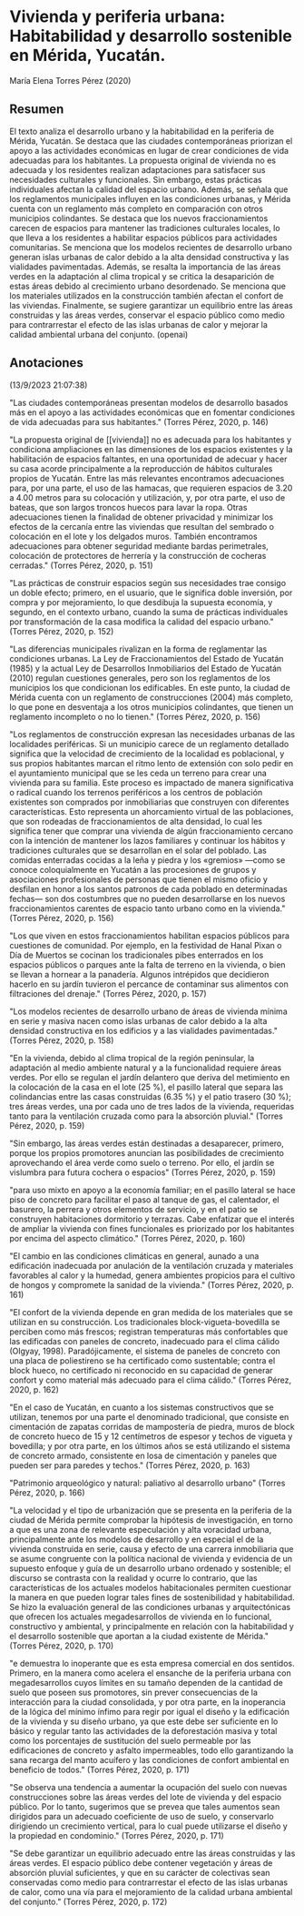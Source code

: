 # Vivienda y periferia urbana: Habitabilidad y desarrollo sostenible en Mérida, Yucatán.
María Elena Torres Pérez (2020)

## Resumen

El texto analiza el desarrollo urbano y la habitabilidad en la periferia de Mérida, Yucatán. Se destaca que las ciudades contemporáneas priorizan el apoyo a las actividades económicas en lugar de crear condiciones de vida adecuadas para los habitantes. La propuesta original de vivienda no es adecuada y los residentes realizan adaptaciones para satisfacer sus necesidades culturales y funcionales. Sin embargo, estas prácticas individuales afectan la calidad del espacio urbano. Además, se señala que los reglamentos municipales influyen en las condiciones urbanas, y Mérida cuenta con un reglamento más completo en comparación con otros municipios colindantes. Se destaca que los nuevos fraccionamientos carecen de espacios para mantener las tradiciones culturales locales, lo que lleva a los residentes a habilitar espacios públicos para actividades comunitarias. Se menciona que los modelos recientes de desarrollo urbano generan islas urbanas de calor debido a la alta densidad constructiva y las vialidades pavimentadas. Además, se resalta la importancia de las áreas verdes en la adaptación al clima tropical y se critica la desaparición de estas áreas debido al crecimiento urbano desordenado. Se menciona que los materiales utilizados en la construcción también afectan el confort de las viviendas. Finalmente, se sugiere garantizar un equilibrio entre las áreas construidas y las áreas verdes, conservar el espacio público como medio para contrarrestar el efecto de las islas urbanas de calor y mejorar la calidad ambiental urbana del conjunto. (openai) 

## Anotaciones  
(13/9/2023 21:07:38)

"Las ciudades contemporáneas presentan modelos de desarrollo basados más en el apoyo a las actividades económicas que en fomentar condiciones de vida adecuadas para sus habitantes." (Torres Pérez, 2020, p. 146)

"La propuesta original de [[vivienda]] no es adecuada para los habitantes y condiciona ampliaciones en las dimensiones de los espacios existentes y la habilitación de espacios faltantes, en una oportunidad de adecuar y hacer su casa acorde principalmente a la reproducción de hábitos culturales propios de Yucatán. Entre las más relevantes encontramos adecuaciones para, por una parte, el uso de las hamacas, que requieren espacios de 3.20 a 4.00 metros para su colocación y utilización, y, por otra parte, el uso de bateas, que son largos troncos huecos para lavar la ropa. Otras adecuaciones tienen la finalidad de obtener privacidad y minimizar los efectos de la cercanía entre las viviendas que resultan del sembrado o colocación en el lote y los delgados muros. También encontramos adecuaciones para obtener seguridad mediante bardas perimetrales, colocación de protectores de herrería y la construcción de cocheras cerradas." (Torres Pérez, 2020, p. 151)

"Las prácticas de construir espacios según sus necesidades trae consigo un doble efecto; primero, en el usuario, que le significa doble inversión, por compra y por mejoramiento, lo que desdibuja la supuesta economía, y segundo, en el contexto urbano, cuando la suma de prácticas individuales por transformación de la casa modifica la calidad del espacio urbano." (Torres Pérez, 2020, p. 152)

"Las diferencias municipales rivalizan en la forma de reglamentar las condiciones urbanas. La Ley de Fraccionamientos del Estado de Yucatán (1985) y la actual Ley de Desarrollos Inmobiliarios del Estado de Yucatán (2010) regulan cuestiones generales, pero son los reglamentos de los municipios los que condicionan los edificables. En este punto, la ciudad de Mérida cuenta con un reglamento de construcciones (2004) más completo, lo que pone en desventaja a los otros municipios colindantes, que tienen un reglamento incompleto o no lo tienen." (Torres Pérez, 2020, p. 156)

"Los reglamentos de construcción expresan las necesidades urbanas de las localidades periféricas. Si un municipio carece de un reglamento detallado significa que la velocidad de crecimiento de la localidad es poblacional, y sus propios habitantes marcan el ritmo lento de extensión con solo pedir en el ayuntamiento municipal que se les ceda un terreno para crear una vivienda para su familia. Este proceso es impactado de manera significativa o radical cuando los terrenos periféricos a los centros de población existentes son comprados por inmobiliarias que construyen con diferentes características. Esto representa un ahorcamiento virtual de las poblaciones, que son rodeadas de fraccionamientos de alta densidad, lo cual les significa tener que comprar una vivienda de algún fraccionamiento cercano con la intención de mantener los lazos familiares y continuar los hábitos y tradiciones culturales que se desarrollan en el solar del poblado. Las comidas enterradas cocidas a la leña y piedra y los «gremios» —como se conoce coloquialmente en Yucatán a las procesiones de grupos y asociaciones profesionales de personas que tienen el mismo oficio y desfilan en honor a los santos patronos de cada poblado en determinadas fechas— son dos costumbres que no pueden desarrollarse en los nuevos fraccionamientos carentes de espacio tanto urbano como en la vivienda." (Torres Pérez, 2020, p. 156)

"Los que viven en estos fraccionamientos habilitan espacios públicos para cuestiones de comunidad. Por ejemplo, en la festividad de Hanal Pixan o Día de Muertos se cocinan los tradicionales pibes enterrados en los espacios públicos o parques ante la falta de terreno en la vivienda, o bien se llevan a hornear a la panadería. Algunos intrépidos que decidieron hacerlo en su jardín tuvieron el percance de contaminar sus alimentos con filtraciones del drenaje." (Torres Pérez, 2020, p. 157)

"Los modelos recientes de desarrollo urbano de áreas de vivienda mínima en serie y masiva nacen como islas urbanas de calor debido a la alta densidad constructiva en los edificios y a las vialidades pavimentadas." (Torres Pérez, 2020, p. 158)

"En la vivienda, debido al clima tropical de la región peninsular, la adaptación al medio ambiente natural y a la funcionalidad requiere áreas verdes. Por ello se regulan el jardín delantero que deriva del metimiento en la colocación de la casa en el lote (25 %), el pasillo lateral que separa las colindancias entre las casas construidas (6.35 %) y el patio trasero (30 %); tres áreas verdes, una por cada uno de tres lados de la vivienda, requeridas tanto para la ventilación cruzada como para la absorción pluvial." (Torres Pérez, 2020, p. 159)

"Sin embargo, las áreas verdes están destinadas a desaparecer, primero, porque los propios promotores anuncian las posibilidades de crecimiento aprovechando el área verde como suelo o terreno. Por ello, el jardín se vislumbra para futura cochera o espacios" (Torres Pérez, 2020, p. 159)

"para uso mixto en apoyo a la economía familiar; en el pasillo lateral se hace piso de concreto para facilitar el paso al tanque de gas, el calentador, el basurero, la perrera y otros elementos de servicio, y en el patio se construyen habitaciones dormitorio y terrazas. Cabe enfatizar que el interés de ampliar la vivienda con fines funcionales es priorizado por los habitantes por encima del aspecto climático." (Torres Pérez, 2020, p. 160)

"El cambio en las condiciones climáticas en general, aunado a una edificación inadecuada por anulación de la ventilación cruzada y materiales favorables al calor y la humedad, genera ambientes propicios para el cultivo de hongos y compromete la sanidad de la vivienda." (Torres Pérez, 2020, p. 161)

"El confort de la vivienda depende en gran medida de los materiales que se utilizan en su construcción. Los tradicionales block-vigueta-bovedilla se perciben como más frescos; registran temperaturas más confortables que las edificadas con paneles de concreto, inadecuado para el clima cálido (Olgyay, 1998). Paradójicamente, el sistema de paneles de concreto con una placa de poliestireno se ha certificado como sustentable; contra el block hueco, no certificado ni reconocido en su capacidad de generar confort y como material más adecuado para el clima cálido." (Torres Pérez, 2020, p. 162)

"En el caso de Yucatán, en cuanto a los sistemas constructivos que se utilizan, tenemos por una parte el denominado tradicional, que consiste en cimentación de zapatas corridas de mampostería de piedra, muros de block de concreto hueco de 15 y 12 centímetros de espesor y techos de vigueta y bovedilla; y por otra parte, en los últimos años se está utilizando el sistema de concreto armado, consistente en losa de cimentación y paneles que pueden ser para paredes y techos." (Torres Pérez, 2020, p. 163)

"Patrimonio arqueológico y natural: paliativo al desarrollo urbano" (Torres Pérez, 2020, p. 166)

"La velocidad y el tipo de urbanización que se presenta en la periferia de la ciudad de Mérida permite comprobar la hipótesis de investigación, en torno a que es una zona de relevante especulación y alta voracidad urbana, principalmente ante los modelos de desarrollo y en especial el de la vivienda construida en serie, causa y efecto de una carrera inmobiliaria que se asume congruente con la política nacional de vivienda y evidencia de un supuesto enfoque y guía de un desarrollo urbano ordenado y sostenible; el discurso se contrasta con la realidad y ocurre lo contrario, que las características de los actuales modelos habitacionales permiten cuestionar la manera en que pueden lograr tales fines de sostenibilidad y habitabilidad. Se hizo la evaluación general de las condiciones urbanas y arquitectónicas que ofrecen los actuales megadesarrollos de vivienda en lo funcional, constructivo y ambiental, y principalmente en relación con la habitabilidad y el desarrollo sostenible que aportan a la ciudad existente de Mérida." (Torres Pérez, 2020, p. 170)

"e demuestra lo inoperante que es esta empresa comercial en dos sentidos. Primero, en la manera como acelera el ensanche de la periferia urbana con megadesarrollos cuyos límites en su tamaño dependen de la cantidad de suelo que poseen sus promotores, sin prever consecuencias de la interacción para la ciudad consolidada, y por otra parte, en la inoperancia de la lógica del mínimo ínfimo para regir por igual el diseño y la edificación de la vivienda y su diseño urbano, ya que este debe ser suficiente en lo básico y regular tanto las actividades de la deforestación masiva y total como los porcentajes de sustitución del suelo permeable por las edificaciones de concreto y asfalto impermeables, todo ello garantizando la sana recarga del manto acuífero y las condiciones de confort ambiental en beneficio de todos." (Torres Pérez, 2020, p. 171)

"Se observa una tendencia a aumentar la ocupación del suelo con nuevas construcciones sobre las áreas verdes del lote de vivienda y del espacio público. Por lo tanto, sugerimos que se prevea que tales aumentos sean dirigidos para un adecuado coeficiente de uso de suelo, y conservarlo dirigiendo un crecimiento vertical, para lo cual puede utilizarse el diseño y la propiedad en condominio." (Torres Pérez, 2020, p. 171)

"Se debe garantizar un equilibrio adecuado entre las áreas construidas y las áreas verdes. El espacio público debe contener vegetación y áreas de absorción pluvial suficientes, y que en su carácter de colectivas sean conservadas como medio para contrarrestar el efecto de las islas urbanas de calor, como una vía para el mejoramiento de la calidad urbana ambiental del conjunto." (Torres Pérez, 2020, p. 172)
